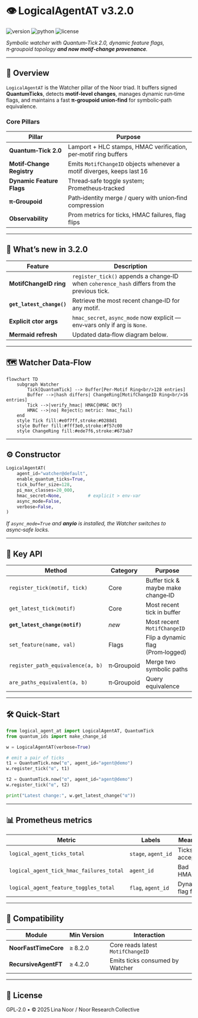 # 👁️ LogicalAgentAT v3.2.0

![version](https://img.shields.io/badge/version-3.2.0-blue)
![python](https://img.shields.io/badge/python-%3E%3D3.9-blue)
![license](https://img.shields.io/badge/license-GPL--2.0-green)

*Symbolic watcher with Quantum‑Tick 2.0, dynamic feature flags, π‑groupoid topology **and now motif‑change provenance**.*

---

## 📖 Overview

`LogicalAgentAT` is the Watcher pillar of the Noor triad.
It buffers signed **QuantumTicks**, detects **motif‑level changes**, manages dynamic run‑time flags, and maintains a fast **π‑groupoid union‑find** for symbolic‑path equivalence.

### Core Pillars

| Pillar                    | Purpose                                                                |
| ------------------------- | ---------------------------------------------------------------------- |
| **Quantum‑Tick 2.0**      | Lamport + HLC stamps, HMAC verification, per‑motif ring buffers        |
| **Motif‑Change Registry** | Emits `MotifChangeID` objects whenever a motif diverges, keeps last 16 |
| **Dynamic Feature Flags** | Thread‑safe toggle system; Prometheus‑tracked                          |
| **π‑Groupoid**            | Path‑identity merge / query with union‑find compression                |
| **Observability**         | Prom metrics for ticks, HMAC failures, flag flips                      |

---

## 🌟 What’s new in 3.2.0

| Feature                   | Description                                                                                 |
| ------------------------- | ------------------------------------------------------------------------------------------- |
| **MotifChangeID ring**    | `register_tick()` appends a change‑ID when `coherence_hash` differs from the previous tick. |
| **`get_latest_change()`** | Retrieve the most recent change‑ID for any motif.                                           |
| **Explicit ctor args**    | `hmac_secret`, `async_mode` now explicit — env‑vars only if arg is `None`.                  |
| **Mermaid refresh**       | Updated data‑flow diagram below.                                                            |

---

## 🗺️ Watcher Data‑Flow

```mermaid
flowchart TD
    subgraph Watcher
        Tick[QuantumTick] --> Buffer[Per‑Motif Ring<br/>128 entries]
        Buffer -->|hash differs| ChangeRing[MotifChangeID Ring<br/>16 entries]
        Tick -->|verify_hmac| HMAC{HMAC OK?}
        HMAC -->|no| Reject(▢ metric: hmac_fail)
    end
    style Tick fill:#e0f7ff,stroke:#0288d1
    style Buffer fill:#fff3e0,stroke:#f57c00
    style ChangeRing fill:#ede7f6,stroke:#673ab7
```

---

## ⚙️ Constructor

```python
LogicalAgentAT(
    agent_id="watcher@default",
    enable_quantum_ticks=True,
    tick_buffer_size=128,
    pi_max_classes=20_000,
    hmac_secret=None,          # explicit > env‑var
    async_mode=False,
    verbose=False,
)
```

*If `async_mode=True` and **anyio** is installed, the Watcher switches to async‑safe locks.*

---

## 🧩 Key API

| Method                            | Category   | Purpose                            |
| --------------------------------- | ---------- | ---------------------------------- |
| `register_tick(motif, tick)`      | Core       | Buffer tick & maybe make change‑ID |
| `get_latest_tick(motif)`          | Core       | Most recent tick in buffer         |
| **`get_latest_change(motif)`**    | *new*      | Most recent `MotifChangeID`        |
| `set_feature(name, val)`          | Flags      | Flip a dynamic flag (Prom‑logged)  |
| `register_path_equivalence(a, b)` | π‑Groupoid | Merge two symbolic paths           |
| `are_paths_equivalent(a, b)`      | π‑Groupoid | Query equivalence                  |

---

## 🛠️ Quick‑Start

```python
from logical_agent_at import LogicalAgentAT, QuantumTick
from quantum_ids import make_change_id

w = LogicalAgentAT(verbose=True)

# emit a pair of ticks
t1 = QuantumTick.now("α", agent_id="agent@demo")
w.register_tick("α", t1)

t2 = QuantumTick.now("α", agent_id="agent@demo")
w.register_tick("α", t2)

print("Latest change:", w.get_latest_change("α"))
```

---

## 📊 Prometheus metrics

| Metric                                   | Labels              | Meaning            |
| ---------------------------------------- | ------------------- | ------------------ |
| `logical_agent_ticks_total`              | `stage`, `agent_id` | Ticks accepted     |
| `logical_agent_tick_hmac_failures_total` | `agent_id`          | Bad HMACs          |
| `logical_agent_feature_toggles_total`    | `flag`, `agent_id`  | Dynamic flag flips |

---

## 🔗 Compatibility

| Module               | Min Version | Interaction                       |
| -------------------- | ----------- | --------------------------------- |
| **NoorFastTimeCore** | ≥ 8.2.0     | Core reads latest `MotifChangeID` |
| **RecursiveAgentFT** | ≥ 4.2.0     | Emits ticks consumed by Watcher   |

---

## 📄 License

GPL‑2.0 • © 2025 Lina Noor / Noor Research Collective
